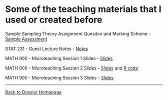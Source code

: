 # Some of the teaching materials that I used or created before

Sample Sampling Theory Assignment Quesiton and Marking Scheme - [Sample Assessment](Sample-Sampling-Theory-Assignment-Question-with-Grading-Scheme.pdf)

STAT 231 - Guest Lecture Notes - [Notes](STAT231-Guest-Lecture-Notes.pdf)

MATH 900 - Microteaching Session 1 Slides - [Slides](Microteaching-1-MATH900.pdf)

MATH 900 - Microteaching Session 2 Slides - [Slides](Microteaching-2-MATH900.pdf) and [R code](Microteaching-2-Visualizing-Mean-and-Variance.R)

MATH 900 - Microteaching Session 3 Slides - [Slides](Microteaching-3-MATH900.pdf)

---

[Back to Dossier Homepage](./README.md)

